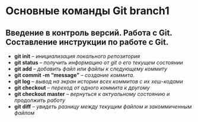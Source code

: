 # Основные команды Git branch1
## Введение в контроль версий. Работа с Git. Составление инструкции по работе с Git.
* __git init__ – _инициализация локального репозитория_
* __git status__ – _получить информацию от git о его текущем состоянии_
* __git add__ – _добавить файл или файлы к следующему коммиту_
* __git commit -m “message”__ – _создание коммита._
* __git log__ – _вывод на экран истории всех коммитов с их хеш-кодами_
* __git checkout__ – _переход от одного коммита к другому_
* __git checkout master__ – _вернуться к актуальному состоянию и продолжить работу_
* __git diff__ – _увидеть разницу между текущим файлом и закоммиченным файлом_